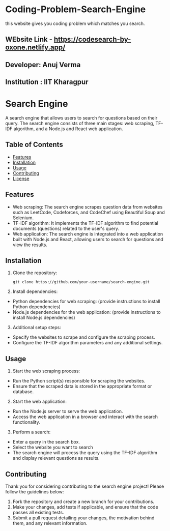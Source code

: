 # Coding-Problem-Search-Engine
this website gives you coding problem which matches you search. 

## WEbsite Link - https://codesearch-by-oxone.netlify.app/

## Developer: Anuj Verma
## Institution : IIT Kharagpur

# Search Engine

A search engine that allows users to search for questions based on their query. The search engine consists of three main stages: web scraping, TF-IDF algorithm, and a Node.js and React web application.

## Table of Contents

- [Features](#features)
- [Installation](#installation)
- [Usage](#usage)
- [Contributing](#contributing)
- [License](#license)

## Features

- Web scraping: The search engine scrapes question data from websites such as LeetCode, Codeforces, and CodeChef using Beautiful Soup and Selenium.
- TF-IDF algorithm: It implements the TF-IDF algorithm to find potential documents (questions) related to the user's query.
- Web application: The search engine is integrated into a web application built with Node.js and React, allowing users to search for questions and view the results.

## Installation

1. Clone the repository:

   ```shell
   git clone https://github.com/your-username/search-engine.git

2. Install dependencies:

- Python dependencies for web scraping: (provide instructions to install Python dependencies)
- Node.js dependencies for the web application: (provide instructions to install Node.js dependencies)

3. Additional setup steps:

- Specify the websites to scrape and configure the scraping process.
- Configure the TF-IDF algorithm parameters and any additional settings.

## Usage

1. Start the web scraping process:

- Run the Python script(s) responsible for scraping the websites.
- Ensure that the scraped data is stored in the appropriate format or database.

2. Start the web application:

- Run the Node.js server to serve the web application.
- Access the web application in a browser and interact with the search functionality.

3. Perform a search:

- Enter a query in the search box.
-  Select the website you want to search
- The search engine will process the query using the TF-IDF algorithm and display relevant questions as results.

## Contributing

Thank you for considering contributing to the search engine project! Please follow the guidelines below:

1. Fork the repository and create a new branch for your contributions.
2. Make your changes, add tests if applicable, and ensure that the code passes all existing tests.
3. Submit a pull request detailing your changes, the motivation behind them, and any relevant information.
